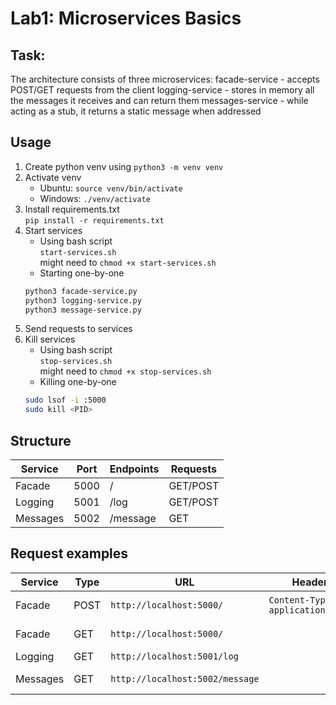 # Lab1: Microservices Basics

## Task:
The architecture consists of three microservices: facade-service - accepts POST/GET requests from the client logging-service - stores in memory all the messages it receives and can return them messages-service - while acting as a stub, it returns a static message when addressed

## Usage
1. Create python venv using
```python3 -m venv venv```
2. Activate venv
   - Ubuntu: ```source venv/bin/activate```
   - Windows: ```./venv/activate```
3. Install requirements.txt<br>
    ```pip install -r requirements.txt```
4. Start services
   - Using bash script<br>
   `start-services.sh`<br>
   might need to `chmod +x start-services.sh`
   - Starting one-by-one
   ```bash
   python3 facade-service.py 
   python3 logging-service.py 
   python3 message-service.py
   ```
5. Send requests to services
6. Kill services
    - Using bash script<br>
    `stop-services.sh`<br>
    might need to `chmod +x stop-services.sh`
    - Killing one-by-one
    ```bash
    sudo lsof -i :5000
    sudo kill <PID>
    ```

## Structure
| Service  | Port  | Endpoints | Requests |
|----------|-------|-----------|----------|
| Facade   | 5000  | /         | GET/POST |
| Logging  | 5001  | /log      | GET/POST |
| Messages | 5002  | /message  | GET      |

## Request examples
| Service   | Type | URL                            | Header                         | Body             | Response                    |
|-----------|------|--------------------------------|--------------------------------|------------------|-----------------------------|
| Facade    | POST | `http://localhost:5000/`         | `Content-Type: application/json` | `{"msg": "msg1"}`  | {"status":"Message logged"} |
| Facade    | GET  | `http://localhost:5000/`         |                                |                  | msg1: not implemented yet   |
| Logging   | GET  | `http://localhost:5001/log`      |                                |                  | msg1                        |
| Messages  | GET  | `http://localhost:5002/message` |                                |                  | not implemented yet         |



